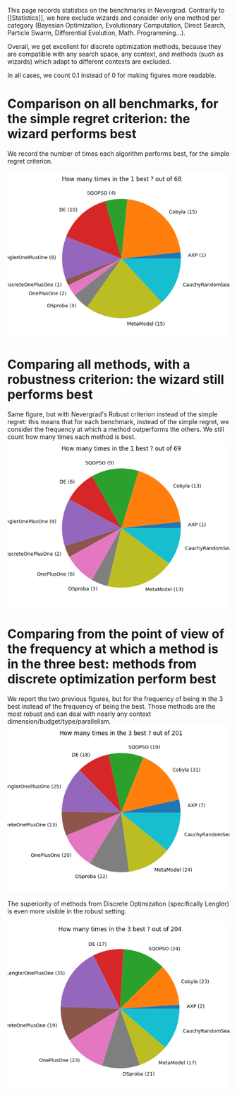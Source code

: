 This page records statistics on the benchmarks in Nevergrad.
Contrarily to [[Statistics]], we here exclude wizards and consider only one method per category (Bayesian Optimization, Evolutionary Computation, Direct Search, Particle Swarm, Differential Evolution, Math. Programming...).

Overall, we get excellent for discrete optimization methods, because they are compatible with any search space, any context, and methods (such as wizards) which adapt to different contexts are excluded.

In all cases, we count 0.1 instead of 0 for making figures more readable.


# Comparison on all benchmarks, for the simple regret criterion: the wizard performs best
We record the number of times each algorithm performs best, for the simple regret criterion.

**![Simple regret](./agpie1.png)**

# Comparing all methods, with a robustness criterion: the wizard still performs best
Same figure, but with Nevergrad's Robust criterion instead of the simple regret: this means that for each benchmark, instead of the simple regret, we consider the frequency at which a method outperforms the others. We still count how many times each method is best.
**![Simple regret](./agpierob1.png)**


# Comparing from the point of view of the frequency at which a method is in the three best: methods from discrete optimization perform best
We report the two previous figures, but for the frequency of being in the 3 best instead of the frequency of being the best. Those methods are the most robust and can deal with nearly any context dimension/budget/type/parallelism.
**![Simple regret](./agpie3.png)**

The superiority of methods from Discrete Optimization (specifically Lengler) is even more visible in the robust setting.

**![Simple regret](./agpierob3.png)**
